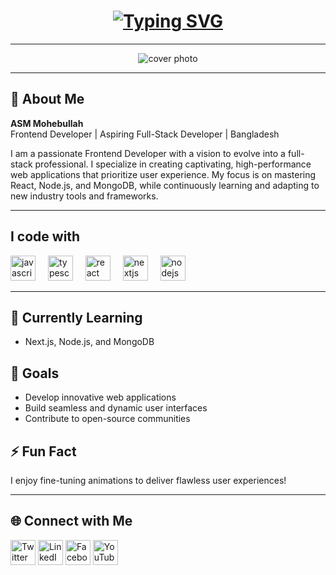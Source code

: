 <h1 align="center">
  <a href="#">
    <img src="https://readme-typing-svg.demolab.com?font=Fira+Code&pause=1000&color=F75C7E&width=435&lines=Hi+I+am+ASM+Mohebullah;Frontend+Developer;Aspiring+Full-Stack+Developer" alt="Typing SVG" />
  </a>
</h1>

---

<p align="center">
  <img src="https://i.ibb.co/SJrzZzj/git-portfolio-final.png" alt="cover photo" />
</p>

---

## 🎨 About Me
**ASM Mohebullah**  
Frontend Developer | Aspiring Full-Stack Developer | Bangladesh  

I am a passionate Frontend Developer with a vision to evolve into a full-stack professional. I specialize in creating captivating, high-performance web applications that prioritize user experience. My focus is on mastering React, Node.js, and MongoDB, while continuously learning and adapting to new industry tools and frameworks.

---

<h2 align="left">I code with</h2>

<div align="left">
  <img src="https://cdn.jsdelivr.net/gh/devicons/devicon/icons/javascript/javascript-original.svg" height="40" alt="javascript logo" />
  <img width="12" />
  <img src="https://cdn.jsdelivr.net/gh/devicons/devicon/icons/typescript/typescript-original.svg" height="40" alt="typescript logo" />
  <img width="12" />
  <img src="https://cdn.jsdelivr.net/gh/devicons/devicon/icons/react/react-original.svg" height="40" alt="react logo" />
  <img width="12" />
  <img src="https://cdn.jsdelivr.net/gh/devicons/devicon/icons/nextjs/nextjs-original.svg" height="40" alt="nextjs logo" />
  <img width="12" />
  <img src="https://cdn.jsdelivr.net/gh/devicons/devicon/icons/nodejs/nodejs-original.svg" height="40" alt="nodejs logo" />
</div>

---


## 🌱 Currently Learning
- Next.js, Node.js, and MongoDB  

## 🎯 Goals
- Develop innovative web applications  
- Build seamless and dynamic user interfaces  
- Contribute to open-source communities  

## ⚡ Fun Fact
I enjoy fine-tuning animations to deliver flawless user experiences!

---

## 🌐 Connect with Me
<p align="left">
  <a href="https://twitter.com/asm-mohebullah" target="_blank"><img src="https://i.ibb.co/J5kbfDJ/twitter.png" height="40" alt="Twitter logo" /></a>
  <a href="https://linkedin.com/in/asm-mohebullah" target="_blank"><img src="https://i.ibb.co/rstNV91/linkedin.png" height="40" alt="LinkedIn logo" /></a>
  <a href="https://facebook.com/asm.mohebullah" target="_blank"><img src="https://i.ibb.co/xqRJMbd/faceboook.png" height="40" alt="Facebook logo" /></a>
  <a href="https://youtube.com" target="_blank"><img src="https://i.ibb.co/2MWqpyQ/youtube.png" height="40" alt="YouTube logo" /></a>
</p>

